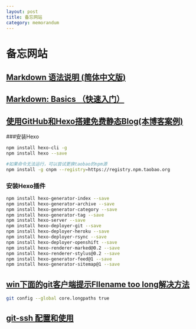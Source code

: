 ```yaml
---
layout: post
title: 备忘网站
category: memorandum
---
```

# 备忘网站

## [Markdown 语法说明 (简体中文版)](http://wowubuntu.com/markdown/)

## [Markdown: Basics （快速入门）](http://wowubuntu.com/markdown/basic.html)

## [使用GitHub和Hexo搭建免费静态Blog(本博客案例)](http://wsgzao.github.io/post/hexo-guide/)

###安装Hexo

```sh
npm install hexo-cli -g
npm install hexo --save

#如果命令无法运行，可以尝试更换taobao的npm源
npm install -g cnpm --registry=https://registry.npm.taobao.org
```

### 安装Hexo插件

```sh
npm install hexo-generator-index --save
npm install hexo-generator-archive --save
npm install hexo-generator-category --save
npm install hexo-generator-tag --save
npm install hexo-server --save
npm install hexo-deployer-git --save
npm install hexo-deployer-heroku --save
npm install hexo-deployer-rsync --save
npm install hexo-deployer-openshift --save
npm install hexo-renderer-marked@0.2 --save
npm install hexo-renderer-stylus@0.2 --save
npm install hexo-generator-feed@1 --save
npm install hexo-generator-sitemap@1 --save

```

## [win下面的git客户端提示FIlename too long解决方法](https://www.mxgw.info/t/filename-too-long-in-git.html)

```sh
git config --global core.longpaths true
```

## [git-ssh 配置和使用](https://segmentfault.com/a/1190000002645623)
